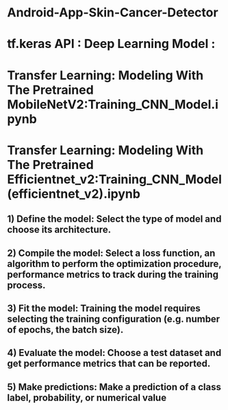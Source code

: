 # Android-App-Skin-Cancer-Detector
# tf.keras API : Deep Learning Model :
# Transfer Learning: Modeling With The Pretrained MobileNetV2:Training_CNN_Model.ipynb
# Transfer Learning: Modeling With The Pretrained Efficientnet_v2:Training_CNN_Model(efficientnet_v2).ipynb

## 1) Define the model: Select the type of model and choose its architecture.
## 2) Compile the model: Select a loss function, an algorithm to perform the optimization procedure, performance metrics to track during the training process.
## 3) Fit the model: Training the model requires selecting the training configuration (e.g. number of epochs, the batch size).
## 4) Evaluate the model: Choose a test dataset and get performance metrics that can be reported. 
## 5) Make predictions: Make a prediction of a class label, probability, or numerical value
